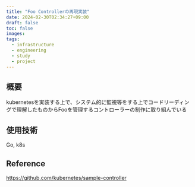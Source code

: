 ```yaml
---
title: "Foo Controllerの再現実装"
date: 2024-02-30T02:34:27+09:00
draft: false
toc: false
images:
tags:
  - infrastructure
  - engineering
  - study
  - project
---
```


## 概要
kubernetesを実装する上で、システム的に監視等をする上でコードリーディングで理解したものからFooを管理するコントローラーの制作に取り組んでいる

## 使用技術
Go, k8s

## Reference
https://github.com/kubernetes/sample-controller


